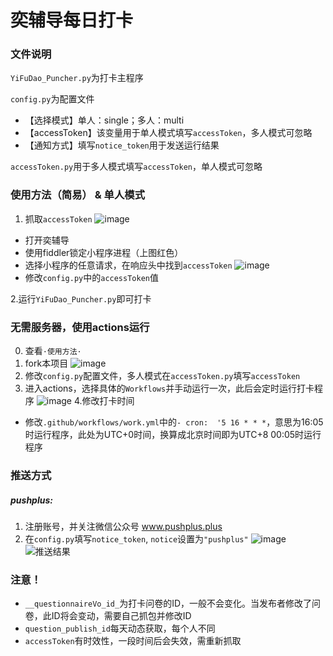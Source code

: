 # 奕辅导每日打卡
### 文件说明
`YiFuDao_Puncher.py`为打卡主程序  

`config.py`为配置文件  
* 【选择模式】单人：single；多人：multi
* 【accessToken】该变量用于单人模式填写`accessToken`，多人模式可忽略
* 【通知方式】填写`notice_token`用于发送运行结果 

`accessToken.py`用于多人模式填写`accessToken`，单人模式可忽略


### 使用方法（简易） & 单人模式
1. 抓取`accessToken`
![image](https://user-images.githubusercontent.com/50775291/188295787-c79cba73-c6eb-4fab-83a0-10495e4d807c.png)
* 打开奕辅导
* 使用fiddler锁定小程序进程（上图红色）
* 选择小程序的任意请求，在响应头中找到`accessToken`
![image](https://user-images.githubusercontent.com/50775291/188295461-73512179-0372-4be9-adc6-5a401a0f8ad8.png)
* 修改`config.py`中的`accessToken`值  

2.运行`YiFuDao_Puncher.py`即可打卡

### 无需服务器，使用actions运行
0. 查看`·使用方法·`
1. fork本项目
![image](https://user-images.githubusercontent.com/50775291/188301110-1bb7359c-eeb8-4474-80d3-540b51c2aeee.png)
2. 修改`config.py`配置文件，多人模式在`accessToken.py`填写`accessToken`
3. 进入actions，选择具体的`Workflows`并手动运行一次，此后会定时运行打卡程序
![image](https://user-images.githubusercontent.com/50775291/188301316-76be9bfc-385b-4432-afc0-2ca59e6f18e9.png)
4.修改打卡时间
* 修改`.github/workflows/work.yml`中的`- cron:  '5 16 * * *`，意思为16:05时运行程序，此处为UTC+0时间，换算成北京时间即为UTC+8 00:05时运行程序

### 推送方式
##### pushplus:
1. 注册账号，并关注微信公众号 www.pushplus.plus
2. 在`config.py`填写`notice_token`, `notice`设置为`"pushplus"`
![image](https://user-images.githubusercontent.com/50775291/188299451-b826d61b-f0ae-4b1f-adac-99e8e344d381.png)
![推送结果](https://user-images.githubusercontent.com/50775291/188299503-52c76ac6-022f-4ba6-8489-976af3f8919e.png)


### 注意！
* `__questionnaireVo_id_`为打卡问卷的ID，一般不会变化。当发布者修改了问卷，此ID将会变动，需要自己抓包并修改ID
* `question_publish_id`每天动态获取，每个人不同
* `accessToken`有时效性，一段时间后会失效，需重新抓取
